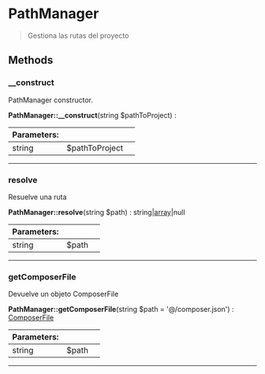 
                                                                                                                                            
    
# PathManager


> Gestiona las rutas del proyecto
>
> 








## Methods

### __construct
PathManager constructor.


**PathManager::__construct**(string $pathToProject) : 


|Parameters: | | |
| --- | --- | --- |
|string |$pathToProject |  |

---


### resolve
Resuelve una ruta


**PathManager::resolve**(string $path) : string|[array<string>](../../../array&lt;string&gt;.md)|null


|Parameters: | | |
| --- | --- | --- |
|string |$path |  |

---


### getComposerFile
Devuelve un objeto ComposerFile


**PathManager::getComposerFile**(string $path = &#039;@/composer.json&#039;) : [ComposerFile](../../../ComposerFile.md)


|Parameters: | | |
| --- | --- | --- |
|string |$path |  |

---


                                                                                                                                                                                                                                                                                                                                                                                                            
    
                                                                                                                                                                                                                                                                             
                